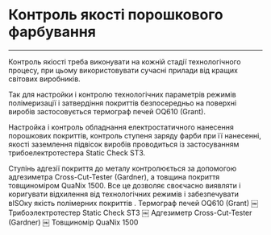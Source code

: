 #  Контроль якості порошкового фарбування

---

Контроль якіості треба виконувати на кожній стадії технологічного процесу, при цьому використовувати сучасні прилади від кращих світових виробників.

Так для настройки і контролю технологічних параметрів режимів полімеризації і затвердіння покриттів безпосередньо на поверхні виробів застосовується термограф печей OQ610 (Grant).

Настройка і контроль обладнання електростатичного нанесення порошкових покриттів, контроль ступеня заряду фарби при її нанесенні, якості заземлення підвісок виробів проводиться із застосуванням трибоелектротестера Static Check ST3.

Ступінь адгезії покриття до металу контролюється за допомогою адгезиметра Cross-Cut-Tester (Gardner), а товщина покриття товщиноміром QuaNix 1500.
Все це дозволяє своєчасно виявляти і коригувати відхилення від технологічних режимів і забезпечувати вISOку якість полімерних покриттів
.
Термограф печей OQ610 (Grant)
￼
Трибоэлектротестер Static Check ST3
￼
Адгезиметр Cross-Cut-Tester (Gardner)
￼
Товщиномір QuaNix 1500
